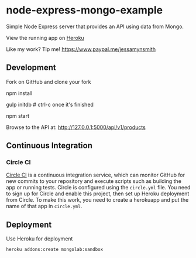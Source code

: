 # node-express-mongo-example

Simple Node Express server that provides an API using data from Mongo.

View the running app on [Heroku](https://node-express-mongo-example.herokuapp.com/)

Like my work? Tip me! https://www.paypal.me/jessamynsmith


## Development

Fork on GitHub and clone your fork

npm install

gulp initdb  # ctrl-c once it's finished

npm start

Browse to the API at: http://127.0.0.1:5000/api/v1/products


## Continuous Integration

### Circle CI

[Circle CI](https://circleci.com/) is a continuous integration service, which can monitor GitHub for new commits
to your repository and execute scripts such as building the app or running tests. Circle is 
configured using the `circle.yml` file. You need to sign up for Circle and enable this project, then
set up Heroku deployment from Circle. To make this work, you need to create a herokuapp and put the
name of that app in `circle.yml`.


## Deployment

Use Heroku for deployment

    heroku addons:create mongolab:sandbox